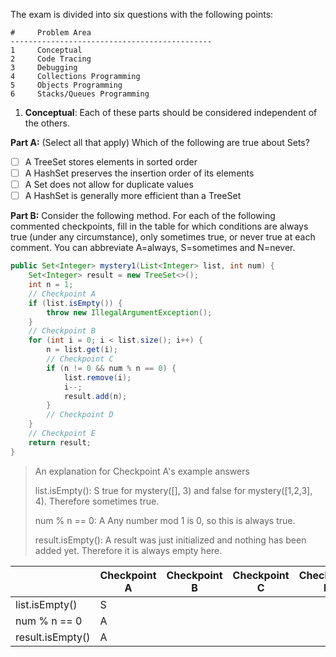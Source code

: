 The exam is divided into six questions with the following points:

    #     Problem Area
    ---------------------------------------------
    1     Conceptual
    2     Code Tracing
    3     Debugging
    4     Collections Programming
    5     Objects Programming
    6     Stacks/Queues Programming

1. **Conceptual**: Each of these parts should be considered independent of the others.

**Part A:** (Select all that apply) Which of the following are true about Sets?

- [ ] A TreeSet stores elements in sorted order
- [ ] A HashSet preserves the insertion order of its elements
- [ ] A Set does not allow for duplicate values
- [ ] A HashSet is generally more efficient than a TreeSet

**Part B:** Consider the following method. For each of the following commented checkpoints, fill in the table for which conditions are always true (under any circumstance), only sometimes true, or never true at each comment. You can abbreviate A=always, S=sometimes and N=never.

```java
public Set<Integer> mystery1(List<Integer> list, int num) {
    Set<Integer> result = new TreeSet<>();
    int n = 1;
    // Checkpoint A
    if (list.isEmpty()) {
        throw new IllegalArgumentException();
    }
    // Checkpoint B
    for (int i = 0; i < list.size(); i++) {
        n = list.get(i);
        // Checkpoint C
        if (n != 0 && num % n == 0) {
            list.remove(i);
            i--;
            result.add(n);
        }
        // Checkpoint D
    }
    // Checkpoint E
    return result;
}
```

> An explanation for Checkpoint A's example answers
>
> list.isEmpty(): S
> true for mystery([], 3) and false for mystery([1,2,3], 4). Therefore sometimes true.
>
> num % n == 0: A
> Any number mod 1 is 0, so this is always true.
>
> result.isEmpty(): A
> result was just initialized and nothing has been added yet. Therefore it is always empty here.

|                 | Checkpoint A | Checkpoint B | Checkpoint C | Checkpoint D | Checkpoint E |
|-----------------|--------------|--------------|--------------|--------------|--------------|
| list.isEmpty()  | S            |              |              |              |              |
| num % n == 0    | A            |              |              |              |              |
| result.isEmpty()| A            |              |              |              |              |
